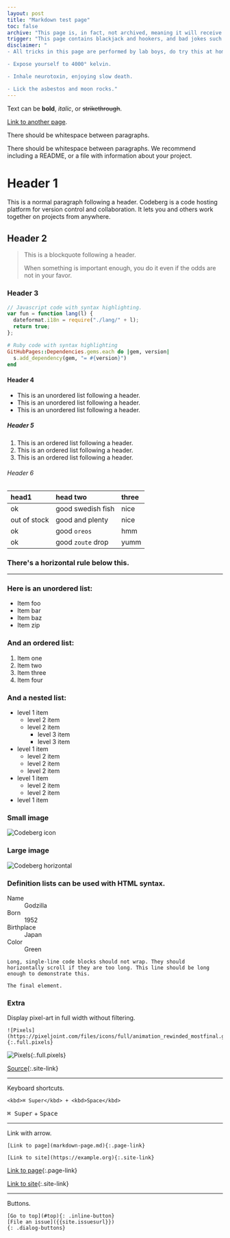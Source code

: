 ```yaml
---
layout: post
title: "Markdown test page"
toc: false
archive: "This page is, in fact, not archived, meaning it will receive content updates."
trigger: "This page contains blackjack and hookers, and bad jokes such as this one."
disclaimer: "
- All tricks in this page are performed by lab boys, do try this at home.

- Expose yourself to 4000° kelvin.

- Inhale neurotoxin, enjoying slow death.

- Lick the asbestos and moon rocks."
---
```


Text can be **bold**, _italic_, or ~~strikethrough~~.

[Link to another page](../markdown-page).

There should be whitespace between paragraphs.

There should be whitespace between paragraphs. We recommend including a README, or a file with information about your project.

# Header 1

This is a normal paragraph following a header. Codeberg is a code hosting platform for version control and collaboration. It lets you and others work together on projects from anywhere.

## Header 2

> This is a blockquote following a header.
>
> When something is important enough, you do it even if the odds are not in your favor.

### Header 3

```js
// Javascript code with syntax highlighting.
var fun = function lang(l) {
  dateformat.i18n = require("./lang/" + l);
  return true;
};
```

```ruby
# Ruby code with syntax highlighting
GitHubPages::Dependencies.gems.each do |gem, version|
  s.add_dependency(gem, "= #{version}")
end
```

#### Header 4

- This is an unordered list following a header.
- This is an unordered list following a header.
- This is an unordered list following a header.

##### Header 5

1.  This is an ordered list following a header.
2.  This is an ordered list following a header.
3.  This is an ordered list following a header.

###### Header 6

| head1        | head two          | three |
| :----------- | :---------------- | :---- |
| ok           | good swedish fish | nice  |
| out of stock | good and plenty   | nice  |
| ok           | good `oreos`      | hmm   |
| ok           | good `zoute` drop | yumm  |

### There's a horizontal rule below this.

---

### Here is an unordered list:

- Item foo
- Item bar
- Item baz
- Item zip

### And an ordered list:

1.  Item one
1.  Item two
1.  Item three
1.  Item four

### And a nested list:

- level 1 item
  - level 2 item
  - level 2 item
    - level 3 item
    - level 3 item
- level 1 item
  - level 2 item
  - level 2 item
  - level 2 item
- level 1 item
  - level 2 item
  - level 2 item
- level 1 item

### Small image

![Codeberg icon](https://codeberg.org/Codeberg/Design/raw/branch/main/logo/icon/png/codeberg-logo_icon_blue-64x64.png)

### Large image

![Codeberg horizontal](https://codeberg.org/Codeberg/Design/raw/branch/main/logo/horizontal/png/codeberg-logo_horizontal_blue-850x250.png)

### Definition lists can be used with HTML syntax.

<dl>
<dt>Name</dt>
<dd>Godzilla</dd>
<dt>Born</dt>
<dd>1952</dd>
<dt>Birthplace</dt>
<dd>Japan</dd>
<dt>Color</dt>
<dd>Green</dd>
</dl>

```
Long, single-line code blocks should not wrap. They should horizontally scroll if they are too long. This line should be long enough to demonstrate this.
```

```
The final element.
```

### Extra

Display pixel-art in full width without filtering.

```
![Pixels](https://pixeljoint.com/files/icons/full/animation_rewinded_mostfinal.gif){:.full.pixels}
```

![Pixels](https://pixeljoint.com/files/icons/full/animation_rewinded_mostfinal.gif){:.full.pixels}

[Source](https://pixeljoint.com/pixelart/15027.htm){:.site-link}

---

Keyboard shortcuts.

```
<kbd>⌘ Super</kbd> + <kbd>Space</kbd>
```

<kbd>⌘ Super</kbd> + <kbd>Space</kbd>

---

Link with arrow.

```
[Link to page](markdown-page.md){:.page-link}

[Link to site](https://example.org){:.site-link}
```

[Link to page](../markdown-page){:.page-link}

[Link to site](https://example.org){:.site-link}

---

Buttons.

```
[Go to top](#top){: .inline-button}
[File an issue]({{site.issuesurl}})
{: .dialog-buttons}
```
